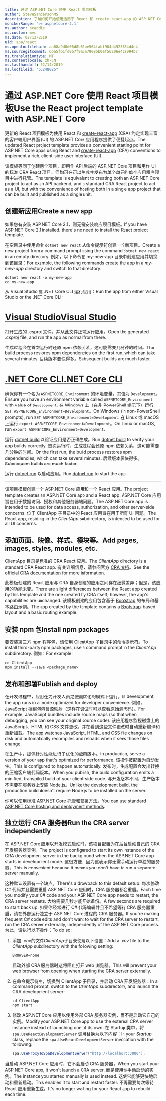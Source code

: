 ```yaml
---
title: 通过 ASP.NET Core 使用 React 项目模板
author: SteveSandersonMS
description: 了解如何开始使用适用于 React 和 create-react-app 的 ASP.NET Core 单页应用程序 (SPA) 项目模板。
monikerRange: '>= aspnetcore-2.1'
ms.author: scaddie
ms.custom: mvc
ms.date: 02/13/2019
uid: spa/react
ms.openlocfilehash: aa08a9d8d06d8b52be564fabf904d4923684d4e4
ms.sourcegitcommit: 6ba5fb1fd0b7f9a6a79085b0ef56206e462094b7
ms.translationtype: MT
ms.contentlocale: zh-CN
ms.lasthandoff: 02/14/2019
ms.locfileid: "56248025"
---
```

# <a name="use-the-react-project-template-with-aspnet-core"></a><span data-ttu-id="f0011-103">通过 ASP.NET Core 使用 React 项目模板</span><span class="sxs-lookup"><span data-stu-id="f0011-103">Use the React project template with ASP.NET Core</span></span>

<span data-ttu-id="f0011-104">更新的 React 项目模板为使用 React 和 [create-react-app](https://github.com/facebookincubator/create-react-app) (CRA) 约定实现丰富的客户端用户界面 (UI) 的 ASP.NET Core 应用程序提供了便捷起点。</span><span class="sxs-lookup"><span data-stu-id="f0011-104">The updated React project template provides a convenient starting point for ASP.NET Core apps using React and [create-react-app](https://github.com/facebookincubator/create-react-app) (CRA) conventions to implement a rich, client-side user interface (UI).</span></span>

<span data-ttu-id="f0011-105">该模板等同于创建两个项目，即用作 API 后端的 ASP.NET Core 项目和用作 UI 的标准 CRA React 项目，但均可在可以生成并发布为单个单元的单个应用程序项目中进行托管。</span><span class="sxs-lookup"><span data-stu-id="f0011-105">The template is equivalent to creating both an ASP.NET Core project to act as an API backend, and a standard CRA React project to act as a UI, but with the convenience of hosting both in a single app project that can be built and published as a single unit.</span></span>

## <a name="create-a-new-app"></a><span data-ttu-id="f0011-106">创建新应用</span><span class="sxs-lookup"><span data-stu-id="f0011-106">Create a new app</span></span>

<span data-ttu-id="f0011-107">如果您有安装 ASP.NET Core 2.1，则无需安装响应项目模板。</span><span class="sxs-lookup"><span data-stu-id="f0011-107">If you have ASP.NET Core 2.1 installed, there's no need to install the React project template.</span></span>

<span data-ttu-id="f0011-108">在空目录中使用命令 `dotnet new react` 从命令提示符创建一个新项目。</span><span class="sxs-lookup"><span data-stu-id="f0011-108">Create a new project from a command prompt using the command `dotnet new react` in an empty directory.</span></span> <span data-ttu-id="f0011-109">例如，以下命令在 my-new-app 目录中创建应用并切换到该目录：</span><span class="sxs-lookup"><span data-stu-id="f0011-109">For example, the following commands create the app in a *my-new-app* directory and switch to that directory:</span></span>

```console
dotnet new react -o my-new-app
cd my-new-app
```

<span data-ttu-id="f0011-110">从 Visual Studio 或 .NET Core CLI 运行应用：</span><span class="sxs-lookup"><span data-stu-id="f0011-110">Run the app from either Visual Studio or the .NET Core CLI:</span></span>

# <a name="visual-studiotabvisual-studio"></a>[<span data-ttu-id="f0011-111">Visual Studio</span><span class="sxs-lookup"><span data-stu-id="f0011-111">Visual Studio</span></span>](#tab/visual-studio)

<span data-ttu-id="f0011-112">打开生成的 .csproj 文件，并从此文件正常运行应用。</span><span class="sxs-lookup"><span data-stu-id="f0011-112">Open the generated *.csproj* file, and run the app as normal from there.</span></span>

<span data-ttu-id="f0011-113">生成过程会在首次运行时还原 npm 依赖关系，这可能需要几分钟的时间。</span><span class="sxs-lookup"><span data-stu-id="f0011-113">The build process restores npm dependencies on the first run, which can take several minutes.</span></span> <span data-ttu-id="f0011-114">后续版本要快得多。</span><span class="sxs-lookup"><span data-stu-id="f0011-114">Subsequent builds are much faster.</span></span>

# <a name="net-core-clitabnetcore-cli"></a>[<span data-ttu-id="f0011-115">.NET Core CLI</span><span class="sxs-lookup"><span data-stu-id="f0011-115">.NET Core CLI</span></span>](#tab/netcore-cli)

<span data-ttu-id="f0011-116">确保你有一个名为 `ASPNETCORE_Environment` 的环境变量，其值为 `Development`。</span><span class="sxs-lookup"><span data-stu-id="f0011-116">Ensure you have an environment variable called `ASPNETCORE_Environment` with value of `Development`.</span></span> <span data-ttu-id="f0011-117">在 Windows 上（在非 PowerShell 提示下）运行 `SET ASPNETCORE_Environment=Development`。</span><span class="sxs-lookup"><span data-stu-id="f0011-117">On Windows (in non-PowerShell prompts), run `SET ASPNETCORE_Environment=Development`.</span></span> <span data-ttu-id="f0011-118">在 Linux 或 macOS 上运行 `export ASPNETCORE_Environment=Development`。</span><span class="sxs-lookup"><span data-stu-id="f0011-118">On Linux or macOS, run `export ASPNETCORE_Environment=Development`.</span></span>

<span data-ttu-id="f0011-119">运行 [dotnet build](/dotnet/core/tools/dotnet-build) 以验证应用是否正确生成。</span><span class="sxs-lookup"><span data-stu-id="f0011-119">Run [dotnet build](/dotnet/core/tools/dotnet-build) to verify your app builds correctly.</span></span> <span data-ttu-id="f0011-120">首次运行时，生成过程会还原 npm 依赖关系，这可能需要几分钟的时间。</span><span class="sxs-lookup"><span data-stu-id="f0011-120">On the first run, the build process restores npm dependencies, which can take several minutes.</span></span> <span data-ttu-id="f0011-121">后续版本要快得多。</span><span class="sxs-lookup"><span data-stu-id="f0011-121">Subsequent builds are much faster.</span></span>

<span data-ttu-id="f0011-122">运行 [dotnet run](/dotnet/core/tools/dotnet-run) 以启动应用。</span><span class="sxs-lookup"><span data-stu-id="f0011-122">Run [dotnet run](/dotnet/core/tools/dotnet-run) to start the app.</span></span>

---

<span data-ttu-id="f0011-123">该项目模板创建一个 ASP.NET Core 应用和一个 React 应用。</span><span class="sxs-lookup"><span data-stu-id="f0011-123">The project template creates an ASP.NET Core app and a React app.</span></span> <span data-ttu-id="f0011-124">ASP.NET Core 应用旨在用于数据访问、授权和其他服务器端问题。</span><span class="sxs-lookup"><span data-stu-id="f0011-124">The ASP.NET Core app is intended to be used for data access, authorization, and other server-side concerns.</span></span> <span data-ttu-id="f0011-125">位于 ClientApp 子目录中的 React 应用旨在用于所有 UI 问题。</span><span class="sxs-lookup"><span data-stu-id="f0011-125">The React app, residing in the *ClientApp* subdirectory, is intended to be used for all UI concerns.</span></span>

## <a name="add-pages-images-styles-modules-etc"></a><span data-ttu-id="f0011-126">添加页面、映像、样式、模块等。</span><span class="sxs-lookup"><span data-stu-id="f0011-126">Add pages, images, styles, modules, etc.</span></span>

<span data-ttu-id="f0011-127">ClientApp 目录是标准的 CRA React 应用。</span><span class="sxs-lookup"><span data-stu-id="f0011-127">The *ClientApp* directory is a standard CRA React app.</span></span> <span data-ttu-id="f0011-128">有关详细信息，请参阅官方 [CRA 文档](https://github.com/facebookincubator/create-react-app/blob/master/packages/react-scripts/template/README.md)。</span><span class="sxs-lookup"><span data-stu-id="f0011-128">See the official [CRA documentation](https://github.com/facebookincubator/create-react-app/blob/master/packages/react-scripts/template/README.md) for more information.</span></span>

<span data-ttu-id="f0011-129">此模板创建的 React 应用与 CRA 自身创建的应用之间存在细微差异；但是，该应用的功能未变。</span><span class="sxs-lookup"><span data-stu-id="f0011-129">There are slight differences between the React app created by this template and the one created by CRA itself; however, the app's capabilities are unchanged.</span></span> <span data-ttu-id="f0011-130">该模板创建的应用包含基于 [Bootstrap](https://getbootstrap.com/) 的布局和基本路由示例。</span><span class="sxs-lookup"><span data-stu-id="f0011-130">The app created by the template contains a [Bootstrap](https://getbootstrap.com/)-based layout and a basic routing example.</span></span>

## <a name="install-npm-packages"></a><span data-ttu-id="f0011-131">安装 npm 包</span><span class="sxs-lookup"><span data-stu-id="f0011-131">Install npm packages</span></span>

<span data-ttu-id="f0011-132">要安装第三方 npm 程序包，请使用 ClientApp 子目录中的命令提示符。</span><span class="sxs-lookup"><span data-stu-id="f0011-132">To install third-party npm packages, use a command prompt in the *ClientApp* subdirectory.</span></span> <span data-ttu-id="f0011-133">例如：</span><span class="sxs-lookup"><span data-stu-id="f0011-133">For example:</span></span>

```console
cd ClientApp
npm install --save <package_name>
```

## <a name="publish-and-deploy"></a><span data-ttu-id="f0011-134">发布和部署</span><span class="sxs-lookup"><span data-stu-id="f0011-134">Publish and deploy</span></span>

<span data-ttu-id="f0011-135">在开发过程中，应用在为开发人员之便而优化的模式下运行。</span><span class="sxs-lookup"><span data-stu-id="f0011-135">In development, the app runs in a mode optimized for developer convenience.</span></span> <span data-ttu-id="f0011-136">例如，JavaScript 捆绑包包含源映射（这样在调试时可以查看原始源代码）。</span><span class="sxs-lookup"><span data-stu-id="f0011-136">For example, JavaScript bundles include source maps (so that when debugging, you can see your original source code).</span></span> <span data-ttu-id="f0011-137">该应用程序监视磁盘上的 JavaScript、HTML 和 CSS 文件更改，并在看到这些文件更改时自动重新编译和重新加载。</span><span class="sxs-lookup"><span data-stu-id="f0011-137">The app watches JavaScript, HTML, and CSS file changes on disk and automatically recompiles and reloads when it sees those files change.</span></span>

<span data-ttu-id="f0011-138">在生产中，提供针对性能进行了优化的应用版本。</span><span class="sxs-lookup"><span data-stu-id="f0011-138">In production, serve a version of your app that's optimized for performance.</span></span> <span data-ttu-id="f0011-139">该操作被配置为自动发生。</span><span class="sxs-lookup"><span data-stu-id="f0011-139">This is configured to happen automatically.</span></span> <span data-ttu-id="f0011-140">发布时，生成配置会发出转换的压缩客户端代码版本。</span><span class="sxs-lookup"><span data-stu-id="f0011-140">When you publish, the build configuration emits a minified, transpiled build of your client-side code.</span></span> <span data-ttu-id="f0011-141">与开发版本不同，生产版本不需要在服务器上安装 Node.js。</span><span class="sxs-lookup"><span data-stu-id="f0011-141">Unlike the development build, the production build doesn't require Node.js to be installed on the server.</span></span>

<span data-ttu-id="f0011-142">你可以使用标准 [ASP.NET Core 托管和部署方法](xref:host-and-deploy/index)。</span><span class="sxs-lookup"><span data-stu-id="f0011-142">You can use standard [ASP.NET Core hosting and deployment methods](xref:host-and-deploy/index).</span></span>

## <a name="run-the-cra-server-independently"></a><span data-ttu-id="f0011-143">独立运行 CRA 服务器</span><span class="sxs-lookup"><span data-stu-id="f0011-143">Run the CRA server independently</span></span>

<span data-ttu-id="f0011-144">在 ASP.NET Core 应用以开发模式启动时，该项目配置为在后台启动自己的 CRA 开发服务器实例。</span><span class="sxs-lookup"><span data-stu-id="f0011-144">The project is configured to start its own instance of the CRA development server in the background when the ASP.NET Core app starts in development mode.</span></span> <span data-ttu-id="f0011-145">这很方便，因为这表示你无需手动运行单独的服务器。</span><span class="sxs-lookup"><span data-stu-id="f0011-145">This is convenient because it means you don't have to run a separate server manually.</span></span>

<span data-ttu-id="f0011-146">这种默认设置有一个缺点。</span><span class="sxs-lookup"><span data-stu-id="f0011-146">There's a drawback to this default setup.</span></span> <span data-ttu-id="f0011-147">每次修改 C# 代码并且需要重启 ASP.NET Core 应用时，CRA 服务器都会重启。</span><span class="sxs-lookup"><span data-stu-id="f0011-147">Each time you modify your C# code and your ASP.NET Core app needs to restart, the CRA server restarts.</span></span> <span data-ttu-id="f0011-148">大约需要几秒才能开始备份。</span><span class="sxs-lookup"><span data-stu-id="f0011-148">A few seconds are required to start back up.</span></span> <span data-ttu-id="f0011-149">如果你经常进行 C# 代码编辑并且不希望等待 CRA 服务器重启，请在外部运行独立于 ASP.NET Core 进程的 CRA 服务器。</span><span class="sxs-lookup"><span data-stu-id="f0011-149">If you're making frequent C# code edits and don't want to wait for the CRA server to restart, run the CRA server externally, independently of the ASP.NET Core process.</span></span> <span data-ttu-id="f0011-150">为此，请执行以下操作：</span><span class="sxs-lookup"><span data-stu-id="f0011-150">To do so:</span></span>

1. <span data-ttu-id="f0011-151">添加 *.env*的文件*ClientApp*子目录使用以下设置：</span><span class="sxs-lookup"><span data-stu-id="f0011-151">Add a *.env* file to the *ClientApp* subdirectory with the following setting:</span></span>

    ```
    BROWSER=none
    ```
    
    <span data-ttu-id="f0011-152">启动外部 CRA 服务器时这将阻止打开 web 浏览器。</span><span class="sxs-lookup"><span data-stu-id="f0011-152">This will prevent your web browser from opening when starting the CRA server externally.</span></span>

2. <span data-ttu-id="f0011-153">在命令提示符中，切换到 ClientApp 子目录，并启动 CRA 开发服务器：</span><span class="sxs-lookup"><span data-stu-id="f0011-153">In a command prompt, switch to the *ClientApp* subdirectory, and launch the CRA development server:</span></span>

    ```console
    cd ClientApp
    npm start
    ```

3. <span data-ttu-id="f0011-154">修改 ASP.NET Core 应用以使用外部 CRA 服务器实例，而不是启动它自己的实例。</span><span class="sxs-lookup"><span data-stu-id="f0011-154">Modify your ASP.NET Core app to use the external CRA server instance instead of launching one of its own.</span></span> <span data-ttu-id="f0011-155">在 Startup 类中，将 `spa.UseReactDevelopmentServer` 调用替换为以下内容：</span><span class="sxs-lookup"><span data-stu-id="f0011-155">In your *Startup* class, replace the `spa.UseReactDevelopmentServer` invocation with the following:</span></span>

    ```csharp
    spa.UseProxyToSpaDevelopmentServer("http://localhost:3000");
    ```

<span data-ttu-id="f0011-156">当启动 ASP.NET Core 应用时，它不会启动 CRA 服务器，</span><span class="sxs-lookup"><span data-stu-id="f0011-156">When you start your ASP.NET Core app, it won't launch a CRA server.</span></span> <span data-ttu-id="f0011-157">而是使用你手动启动的实例。</span><span class="sxs-lookup"><span data-stu-id="f0011-157">The instance you started manually is used instead.</span></span> <span data-ttu-id="f0011-158">这使它能够更快地启动和重新启动。</span><span class="sxs-lookup"><span data-stu-id="f0011-158">This enables it to start and restart faster.</span></span> <span data-ttu-id="f0011-159">不再需要每次等待 React 应用重新生成。</span><span class="sxs-lookup"><span data-stu-id="f0011-159">It's no longer waiting for your React app to rebuild each time.</span></span>
